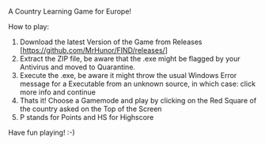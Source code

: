 A Country Learning Game for Europe!

How to play: 
1. Download the latest Version of the Game from Releases [https://github.com/MrHunor/FIND/releases/]
2. Extract the ZIP file, be aware that the .exe might be flagged by your Antivirus and moved to Quarantine.
3. Execute the .exe, be aware it might throw the usual Windows Error message for a Executable from an unknown source, in which case: click more info and continue
4. Thats it! Choose a Gamemode and play by clicking on the Red Square of the country asked on the Top of the Screen
5. P stands for Points and HS for Highscore

Have fun playing! :-)
